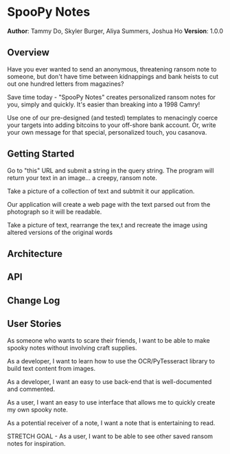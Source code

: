 # SpooPy Notes
**Author**: Tammy Do, Skyler Burger, Aliya Summers, Joshua Ho 
**Version**: 1.0.0


## Overview
Have you ever wanted to send an anonymous, threatening ransom note to someone, but don't have time between kidnappings and bank heists to cut out one hundred letters from magazines?   

Save time today - "SpooPy Notes" creates personalized ransom notes for you, simply and quickly. It's easier than breaking into a 1998 Camry!

Use one of our pre-designed (and tested) templates to menacingly coerce your targets into adding bitcoins to your off-shore bank account.  Or, write your own message for that special, personalized touch, you casanova.

## Getting Started
<!-- What are the steps that a user must take in order to build this app on their own machine and get it running? -->

Go to "this" URL and submit a string in the query string.  The program will return your text in an image... a creepy, ransom note. 

Take a picture of a collection of text and subtmit it our application. 

Our application will create a web page with the text parsed out from the photograph so it will be readable.

Take a picture of text, rearrange the tex,t and recreate the image using altered versions of the original words

## Architecture
<!-- Provide a detailed description of the application design. What technologies (languages, libraries, etc) you're using, and any other relevant design information. This is also an area which you can include any visuals; flow charts, example usage gifs, screen captures, etc.-->

## API
<!-- Provide detailed instructions for your applications usage. This should include any methods or endpoints available to the user/client/developer. Each section should be formatted to provide clear syntax for usage, example calls including input data requirements and options, and example responses or return values. -->

## Change Log
<!-- Use this are to document the iterative changes made to your application as each feature is successfully implemented. Use time stamps. Here's an example:

01-01-2001 4:59pm - Added functionality to add and delete some things.
-->

## User Stories

As someone who wants to scare their friends, I want to be able to make spooky notes without involving craft supplies.

As a developer, I want to learn how to use the OCR/PyTesseract library to build text content from images.

As a developer, I want an easy to use back-end that is well-documented and commented.

As a user, I want an easy to use interface that allows me to quickly create my own spooky note.

As a potential receiver of a note, I want a note that is entertaining to read.

STRETCH GOAL - As a user, I want to be able to see other saved ransom notes for inspiration. 
